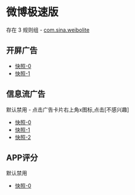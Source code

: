 # 微博极速版

存在 3 规则组 - [com.sina.weibolite](/src/apps/com.sina.weibolite.ts)

## 开屏广告

- [快照-0](https://i.gkd.li/import/12738090)
- [快照-1](https://i.gkd.li/import/13626884)

## 信息流广告

默认禁用 - 点击广告卡片右上角x图标,点击[不感兴趣]

- [快照-0](https://i.gkd.li/import/12738110)
- [快照-1](https://i.gkd.li/import/12738132)
- [快照-2](https://i.gkd.li/import/13727657)

## APP评分

默认禁用

- [快照-0](https://i.gkd.li/import/13727728)
